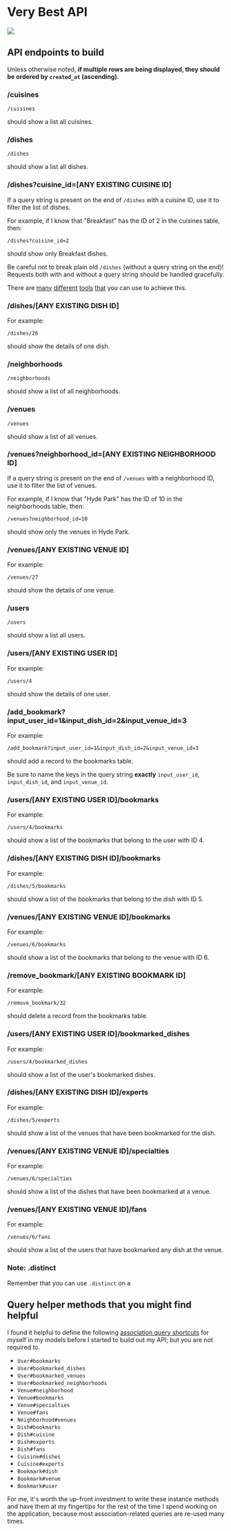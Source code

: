 # Very Best API

![](/assets/very-best-api-erd.png)

## API endpoints to build

Unless otherwise noted, **if multiple rows are being displayed, they should be ordered by `created_at` (ascending).**

### /cuisines

```
/cuisines
```

should show a list all cuisines.

### /dishes

```
/dishes
```

should show a list all dishes.

### /dishes?cuisine_id=[ANY EXISTING CUISINE ID]

If a query string is present on the end of `/dishes` with a cuisine ID, use it to filter the list of dishes.

For example, if I know that "Breakfast" has the ID of 2 in the cuisines table, then:

```
/dishes?cuisine_id=2
```

should show only Breakfast dishes.

Be careful not to break plain old `/dishes` (without a query string on the end)! Requests both with and without a query string should be handled gracefully.

There are [many](https://chapters.firstdraft.com/chapters/763) [different](https://chapters.firstdraft.com/chapters/767#use-keys-to-explore) [tools](https://chapters.firstdraft.com/chapters/758#include) [that](https://chapters.firstdraft.com/chapters/770#chaining-wheres) you can use to achieve this.

### /dishes/[ANY EXISTING DISH ID]

For example:

```
/dishes/26
```

should show the details of one dish.

### /neighborhoods

```
/neighborhoods
```

should show a list of all neighborhoods.

### /venues

```
/venues
```

should show a list of all venues.

### /venues?neighborhood_id=[ANY EXISTING NEIGHBORHOOD ID]

If a query string is present on the end of `/venues` with a neighborhood ID, use it to filter the list of venues.

For example, if I know that "Hyde Park" has the ID of 10 in the neighborhoods table, then:

```
/venues?neighborhood_id=10
```

should show only the venues in Hyde Park.

### /venues/[ANY EXISTING VENUE ID]

For example:

```
/venues/27
```

should show the details of one venue.

### /users

```
/users
```

should show a list all users.

### /users/[ANY EXISTING USER ID]

For example:

```
/users/4
```

should show the details of one user.

### /add_bookmark?input_user_id=1&input_dish_id=2&input_venue_id=3

For example:

```
/add_bookmark?input_user_id=1&input_dish_id=2&input_venue_id=3
```

should add a record to the bookmarks table.

Be sure to name the keys in the query string **exactly** `input_user_id`, `input_dish_id`, and `input_venue_id`.

### /users/[ANY EXISTING USER ID]/bookmarks

For example:

```
/users/4/bookmarks
```

should show a list of the bookmarks that belong to the user with ID 4.

### /dishes/[ANY EXISTING DISH ID]/bookmarks

For example:

```
/dishes/5/bookmarks
```

should show a list of the bookmarks that belong to the dish with ID 5.

### /venues/[ANY EXISTING VENUE ID]/bookmarks

For example:

```
/venues/6/bookmarks
```

should show a list of the bookmarks that belong to the venue with ID 6.

### /remove_bookmark/[ANY EXISTING BOOKMARK ID]

For example:

```
/remove_bookmark/32
```

should delete a record from the bookmarks table.

### /users/[ANY EXISTING USER ID]/bookmarked_dishes

For example:

```
/users/4/bookmarked_dishes
```

should show a list of the user's bookmarked dishes.

### /dishes/[ANY EXISTING DISH ID]/experts

For example:

```
/dishes/5/experts
```

should show a list of the venues that have been bookmarked for the dish.

### /venues/[ANY EXISTING VENUE ID]/specialties

For example:

```
/venues/6/specialties
```

should show a list of the dishes that have been bookmarked at a venue.

### /venues/[ANY EXISTING VENUE ID]/fans

For example:

```
/venues/6/fans
```

should show a list of the users that have bookmarked any dish at the venue.

### Note: .distinct

Remember that you can use `.distinct` on a 

## Query helper methods that you might find helpful

I found it helpful to define the following [association query shortcuts](https://chapters.firstdraft.com/chapters/778) for myself in my models before I started to build out my API; but you are not required to.

 - `User#bookmarks`
 - `User#bookmarked_dishes`
 - `User#bookmarked_venues`
 - `User#bookmarked_neighborhoods`
 - `Venue#neighborhood`
 - `Venue#bookmarks`
 - `Venue#specialties`
 - `Venue#fans`
 - `Neighborhood#venues`
 - `Dish#bookmarks`
 - `Dish#cuisine`
 - `Dish#experts`
 - `Dish#fans`
 - `Cuisine#dishes`
 - `Cuisine#experts`
 - `Bookmark#dish`
 - `Bookmark#venue`
 - `Bookmark#user`

For me, it's worth the up-front investment to write these instance methods and have them at my fingertips for the rest of the time I spend working on the application, because most association-related queries are re-used many times.
